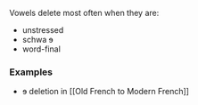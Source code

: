 Vowels delete most often when they are:

- unstressed 
- schwa ɘ
- word-final

### Examples

- ɘ deletion in [[Old French to Modern French]]



